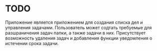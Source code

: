 # TODO
Приложение является приложением для создания списка дел и управления задачами. Пользователь может содтать требуемые для разшраничения задач папки, а также задачи в них. Присутствует возможность удаления задач и добавления функции уведомления о истечении срока задачи.
